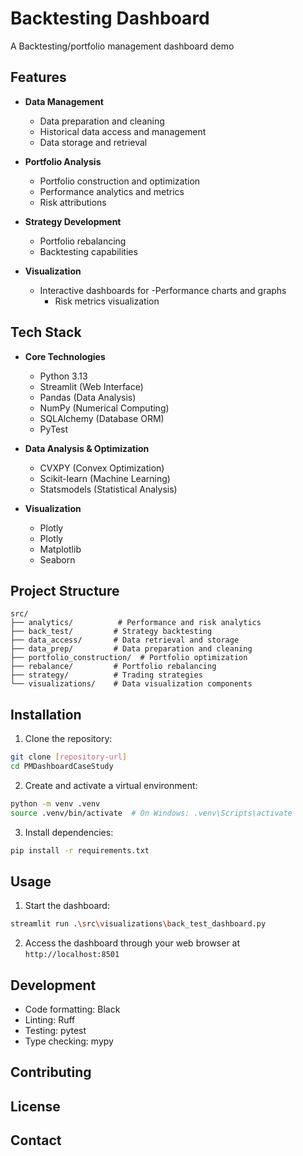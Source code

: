 # Backtesting Dashboard

A Backtesting/portfolio management dashboard demo

## Features

- **Data Management**
  - Data preparation and cleaning
  - Historical data access and management
  - Data storage and retrieval

- **Portfolio Analysis**
  - Portfolio construction and optimization
  - Performance analytics and metrics
  - Risk attributions

- **Strategy Development**
  - Portfolio rebalancing
  - Backtesting capabilities
  

- **Visualization**
  - Interactive dashboards for 
	-Performance charts and graphs
	- Risk metrics visualization

## Tech Stack

- **Core Technologies**
  - Python 3.13
  - Streamlit (Web Interface)
  - Pandas (Data Analysis)
  - NumPy (Numerical Computing)
  - SQLAlchemy (Database ORM)
  - PyTest

- **Data Analysis & Optimization**
  - CVXPY (Convex Optimization)
  - Scikit-learn (Machine Learning)
  - Statsmodels (Statistical Analysis)

- **Visualization**
  - Plotly
  - Plotly
  - Matplotlib
  - Seaborn

## Project Structure

```
src/
├── analytics/          # Performance and risk analytics
├── back_test/         # Strategy backtesting
├── data_access/       # Data retrieval and storage
├── data_prep/         # Data preparation and cleaning
├── portfolio_construction/  # Portfolio optimization
├── rebalance/         # Portfolio rebalancing
├── strategy/          # Trading strategies
└── visualizations/    # Data visualization components
```

## Installation

1. Clone the repository:
```bash
git clone [repository-url]
cd PMDashboardCaseStudy
```

2. Create and activate a virtual environment:
```bash
python -m venv .venv
source .venv/bin/activate  # On Windows: .venv\Scripts\activate
```

3. Install dependencies:
```bash
pip install -r requirements.txt
```

## Usage

1. Start the dashboard:
```bash
streamlit run .\src\visualizations\back_test_dashboard.py

```

2. Access the dashboard through your web browser at `http://localhost:8501`

## Development

- Code formatting: Black
- Linting: Ruff
- Testing: pytest
- Type checking: mypy

## Contributing



## License

	

## Contact


